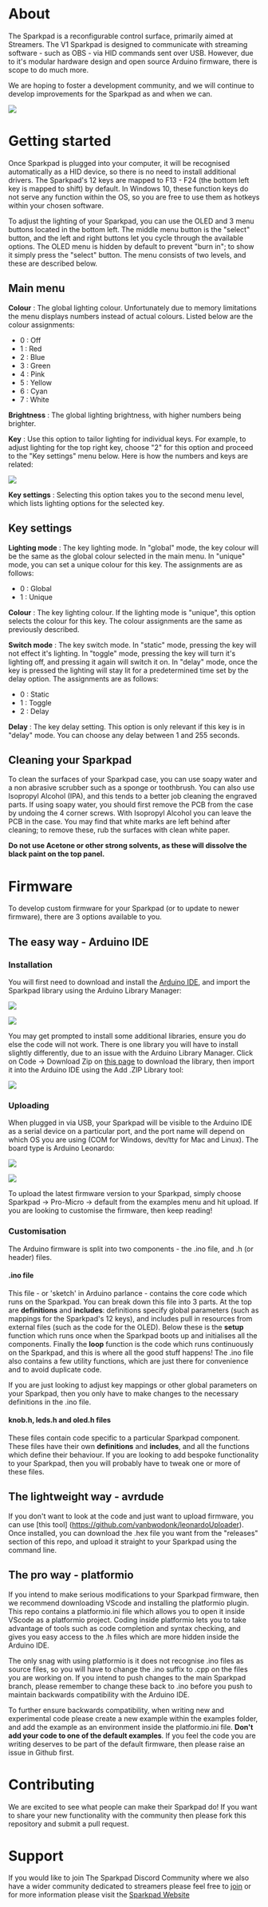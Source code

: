 # About

The Sparkpad is a reconfigurable control surface, primarily aimed at Streamers. The V1 Sparkpad is designed to communicate with streaming software - such as OBS - via HID commands sent over USB. However, due to it's modular hardware design and open source Arduino firmware, there is scope to do much more.

We are hoping to foster a development community, and we will continue to develop improvements for the Sparkpad as and when we can.

![](/images/sparkpad.jpg)

# Getting started

Once Sparkpad is plugged into your computer, it will be recognised automatically as a HID device, so there is no need to install additional drivers. The Sparkpad's 12 keys are mapped to F13 - F24 (the bottom left key is mapped to shift) by default. In Windows 10, these function keys do not serve any function within the OS, so you are free to use them as hotkeys within your chosen software.

To adjust the lighting of your Sparkpad, you can use the OLED and 3 menu buttons located in the bottom left. The middle menu button is the "select" button, and the left and right buttons let you cycle through the available options. The OLED menu is hidden by default to prevent "burn in"; to show it simply press the "select" button. The menu consists of two levels, and these are described below.

## Main menu

**Colour** : The global lighting colour. Unfortunately due to memory limitations the menu displays numbers instead of actual colours. Listed below are the colour assignments:

* 0 : Off
* 1 : Red
* 2 : Blue
* 3 : Green
* 4 : Pink
* 5 : Yellow
* 6 : Cyan
* 7 : White

**Brightness** : The global lighting brightness, with higher numbers being brighter.

**Key** : Use this option to tailor lighting for individual keys. For example, to adjust lighting for the top right key, choose "2" for this option and proceed to the "Key settings" menu below. Here is how the numbers and keys are related: 

![](/images/keypad.png)

**Key settings** : Selecting this option takes you to the second menu level, which lists lighting options for the selected key.

## Key settings

**Lighting mode** : The key lighting mode. In "global" mode, the key colour will be the same as the global colour selected in the main menu. In "unique" mode, you can set a unique colour for this key. The assignments are as follows:

* 0 : Global
* 1 : Unique

**Colour** : The key lighting colour. If the lighting mode is "unique", this option selects the colour for this key. The colour assignments are the same as previously described.

**Switch mode** : The key switch mode. In "static" mode, pressing the key will not effect it's lighting. In "toggle" mode, pressing the key will turn it's lighting off, and pressing it again will switch it on. In "delay" mode, once the key is pressed the lighting will stay lit for a predetermined time set by the delay option. The assignments are as follows:

* 0 : Static
* 1 : Toggle
* 2 : Delay

**Delay** : The key delay setting. This option is only relevant if this key is in "delay" mode. You can choose any delay between 1 and 255 seconds.

## Cleaning your Sparkpad

To clean the surfaces of your Sparkpad case, you can use soapy water and a non abrasive scrubber such as a sponge or toothbrush. You can also use Isopropyl Alcohol (IPA), and this tends to a better job cleaning the engraved parts. If using soapy water, you should first remove the PCB from the case by undoing the 4 corner screws. With Isopropyl Alcohol you can leave the PCB in the case. You may find that white marks are left behind after cleaning; to remove these, rub the surfaces with clean white paper.

**Do not use Acetone or other strong solvents, as these will dissolve the black paint on the top panel.**

# Firmware

To develop custom firmware for your Sparkpad (or to update to newer firmware), there are 3 options available to you.

## The easy way - Arduino IDE

### Installation

You will first need to download and install the [Arduino IDE](https://www.arduino.cc/en/software), and import the Sparkpad library using the Arduino Library Manager:

![](/images/libman.png)

![](/images/libman2.png)

You may get prompted to install some additional libraries, ensure you do else the code will not work. There is one library you will have to install slightly differently, due to an issue with the Arduino Library Manager. Click on Code -> Download Zip on [this page](https://github.com/Nullkraft/Keypad) to download the library, then  import it into the Arduino IDE using the Add .ZIP Library tool:

![](/images/addzip.png)

### Uploading

When plugged in via USB, your Sparkpad will be visible to the Arduino IDE as a serial device on a particular port, and the port name will depend on which OS you are using (COM for Windows, dev/tty for Mac and Linux). The board type is Arduino Leonardo: 

![](/images/port.png)

![](/images/board.png)

To upload the latest firmware version to your Sparkpad, simply choose Sparkpad  -> Pro-Micro -> default from the examples menu and hit upload. If you are looking to customise the firmware, then keep reading!

### Customisation

The Arduino firmware is split into two components - the .ino file, and .h (or header) files.

#### .ino file

This file - or 'sketch' in Arduino parlance - contains the core code which runs on the Sparkpad. You can break down this file into 3 parts. At the top are **definitions** and **includes**: definitions specify global parameters (such as mappings for the Sparkpad's 12 keys), and includes pull in resources from external files (such as the code for the OLED). Below these is the **setup** function which runs once when the Sparkpad boots up and initialises all the components. Finally the **loop** function is the code which runs continuously on the Sparkpad, and this is where all the good stuff happens! The .ino file also contains a few utility functions, which are just there for convenience and to avoid duplicate code.

If you are just looking to adjust key mappings or other global parameters on your Sparkpad, then you only have to make changes to the necessary definitions in the .ino file.

#### knob.h, leds.h and oled.h files

These files contain code specific to a particular Sparkpad component. These files have their own **definitions** and **includes**, and all the functions which define their behaviour. If you are looking to add bespoke functionality to your Sparkpad, then you will probably have to tweak one or more of these files.

## The lightweight way - avrdude

If you don't want to look at the code and just want to upload firmware, you can use [this tool] (https://github.com/vanbwodonk/leonardoUploader). Once installed, you can download the .hex file you want from the "releases" section of this repo, and upload it straight to your Sparkpad using the command line.

## The pro way - platformio

If you intend to make serious modifications to your Sparkpad firmware, then we recommend downloading VScode and installing the platformio plugin. This repo contains a platformio.ini file which allows you to open it inside VScode as a platformio project. Coding inside platformio lets you to take advantage of tools such as code completion and syntax checking, and gives you easy access to the .h files which are more hidden inside the Arduino IDE.

The only snag with using platformio is it does not recognise .ino files as source files, so you will have to change the .ino suffix to .cpp on the files you are working on. If you intend to push changes to the main Sparkpad branch, please remember to change these back to .ino before you push to maintain backwards compatibility with the Arduino IDE.

To further ensure backwards compatibility, when writing new and experimental code please create a new example within the examples folder, and add the example as an environment inside the platformio.ini file. **Don't add your code to one of the default examples**. If you feel the code you are writing deserves to be part of the default firmware, then please raise an issue in Github first.

# Contributing

We are excited to see what people can make their Sparkpad do! If you want to share your new functionality with the community then please fork this repository and submit a pull request. 

# Support

If you would like to join The Sparkpad Discord Community where we also have a wider community dedicated to streamers please feel free to [join](https://discord.gg/uvYdVn9TBU) or for more information please visit the [Sparkpad Website](https://sparkpad.co.uk)
